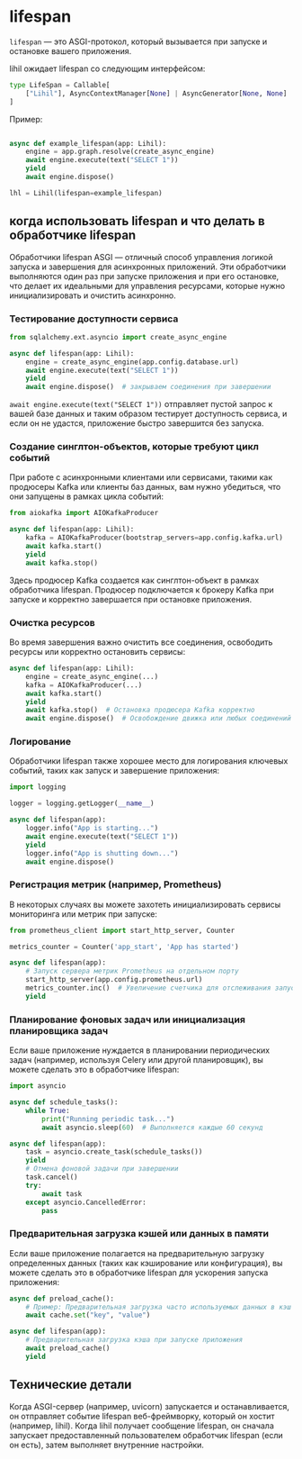 # lifespan
`lifespan` — это ASGI-протокол, который вызывается при запуске и остановке вашего приложения.

lihil ожидает lifespan со следующим интерфейсом:

```python
type LifeSpan = Callable[
    ["Lihil"], AsyncContextManager[None] | AsyncGenerator[None, None]
]
```

Пример:

```python showLineNumbers

async def example_lifespan(app: Lihil):
    engine = app.graph.resolve(create_async_engine)
    await engine.execute(text("SELECT 1"))
    yield
    await engine.dispose()

lhl = Lihil(lifespan=example_lifespan)
```

## когда использовать lifespan и что делать в обработчике lifespan

Обработчики lifespan ASGI — отличный способ управления логикой запуска и завершения для асинхронных приложений. Эти обработчики выполняются один раз при запуске приложения и при его остановке, что делает их идеальными для управления ресурсами, которые нужно инициализировать и очистить асинхронно.

### Тестирование доступности сервиса

```python
from sqlalchemy.ext.asyncio import create_async_engine

async def lifespan(app: Lihil):
    engine = create_async_engine(app.config.database.url)
    await engine.execute(text("SELECT 1"))  
    yield 
    await engine.dispose()  # закрываем соединения при завершении
```

`await engine.execute(text("SELECT 1"))` отправляет пустой запрос к вашей базе данных и таким образом тестирует доступность сервиса, и если он не удастся, приложение быстро завершится без запуска.

### Создание синглтон-объектов, которые требуют цикл событий

При работе с асинхронными клиентами или сервисами, такими как продюсеры Kafka или клиенты баз данных, вам нужно убедиться, что они запущены в рамках цикла событий:

```python
from aiokafka import AIOKafkaProducer

async def lifespan(app: Lihil):
    kafka = AIOKafkaProducer(bootstrap_servers=app.config.kafka.url)
    await kafka.start()
    yield  
    await kafka.stop()
```

Здесь продюсер Kafka создается как синглтон-объект в рамках обработчика lifespan. Продюсер подключается к брокеру Kafka при запуске и корректно завершается при остановке приложения.

### Очистка ресурсов

Во время завершения важно очистить все соединения, освободить ресурсы или корректно остановить сервисы:

```python
async def lifespan(app: Lihil):
    engine = create_async_engine(...)
    kafka = AIOKafkaProducer(...)
    await kafka.start()
    yield  
    await kafka.stop()  # Остановка продюсера Kafka корректно
    await engine.dispose()  # Освобождение движка или любых соединений с базой данных
```

### Логирование
Обработчики lifespan также хорошее место для логирования ключевых событий, таких как запуск и завершение приложения:

```python
import logging

logger = logging.getLogger(__name__)

async def lifespan(app):
    logger.info("App is starting...")
    await engine.execute(text("SELECT 1"))
    yield 
    logger.info("App is shutting down...")
    await engine.dispose()
```

### Регистрация метрик (например, Prometheus)

В некоторых случаях вы можете захотеть инициализировать сервисы мониторинга или метрик при запуске:

```python
from prometheus_client import start_http_server, Counter

metrics_counter = Counter('app_start', 'App has started')

async def lifespan(app):
    # Запуск сервера метрик Prometheus на отдельном порту
    start_http_server(app.config.prometheus.url)
    metrics_counter.inc()  # Увеличение счетчика для отслеживания запуска приложения
    yield 
```

### Планирование фоновых задач или инициализация планировщика задач

Если ваше приложение нуждается в планировании периодических задач (например, используя Celery или другой планировщик), вы можете сделать это в обработчике lifespan:

```python
import asyncio

async def schedule_tasks():
    while True:
        print("Running periodic task...")
        await asyncio.sleep(60)  # Выполняется каждые 60 секунд

async def lifespan(app):
    task = asyncio.create_task(schedule_tasks())
    yield
    # Отмена фоновой задачи при завершении
    task.cancel()
    try:
        await task
    except asyncio.CancelledError:
        pass
```

### Предварительная загрузка кэшей или данных в памяти

Если ваше приложение полагается на предварительную загрузку определенных данных (таких как кэширование или конфигурация), вы можете сделать это в обработчике lifespan для ускорения запуска приложения:

```python
async def preload_cache():
    # Пример: Предварительная загрузка часто используемых данных в кэш
    await cache.set("key", "value")

async def lifespan(app):
    # Предварительная загрузка кэша при запуске приложения
    await preload_cache()
    yield 
```

## Технические детали

Когда ASGI-сервер (например, uvicorn) запускается и останавливается, он отправляет событие lifespan веб-фреймворку, который он хостит (например, lihil).
Когда lihil получает сообщение lifespan, он сначала запускает предоставленный пользователем обработчик lifespan (если он есть), затем выполняет внутренние настройки.
